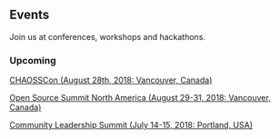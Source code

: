 ## Events

Join us at conferences, workshops and hackathons.

### Upcoming

[CHAOSSCon (August 28th, 2018: Vancouver, Canada)](http://chaoss.community/chaosscon-2018-NA)

[Open Source Summit North America (August 29-31, 2018: Vancouver, Canada)](https://events.linuxfoundation.org/events/open-source-summit-north-america-2018/)

[Community Leadership Summit (July 14-15, 2018: Portland, USA)](http://www.communityleadershipsummit.com/)
